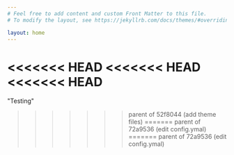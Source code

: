 ```yaml
---
# Feel free to add content and custom Front Matter to this file.
# To modify the layout, see https://jekyllrb.com/docs/themes/#overriding-theme-defaults

layout: home
---
```

<<<<<<< HEAD
<<<<<<< HEAD
<<<<<<< HEAD
=======
"Testing"
>>>>>>> parent of 52f8044 (add theme files)
=======
>>>>>>> parent of 72a9536 (edit config.ymal)
=======
>>>>>>> parent of 72a9536 (edit config.ymal)
